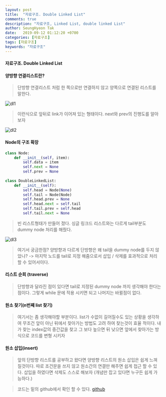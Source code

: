 ```yaml
---
layout: post
title:  "자료구조. Double Linked List"
comments: true
description: "자료구조, Linked List, double linked List"
author: SeungHyeon Tak
date:   2019-09-12 01:12:20 +0700
categories: [자료구조]
tags: [자료구조]
keywords: "자료구조"
---
```

#### 자료구조. Double Linked List


#### 양방향 연결리스트란?
> 단방향 연결리스트 처럼 한 쪽으로만 연결하지 않고 양쪽으로 연결된 리스트를 말한다.

![dl1](https://user-images.githubusercontent.com/46446165/64874004-2f0ebc00-d685-11e9-9f11-b27364795d33.png)

> 이런식으로 앞뒤로 link가 이어져 있는 형태이다.
> next와 prev의 진행도를 알아 보자

![dl2](https://user-images.githubusercontent.com/46446165/64874214-8c0a7200-d685-11e9-9462-699d0dce3569.png)

#### Node의 구조 확장

```python
class Node:
	def __init__(self, item):
		self.data = item
		self.next = None
		self.prev = None
		
class DoubleLinkedList:
	def __init__(self):
		self.head = Node(None)
		self.tail = Node(Node)
		self.head.prev = None
		self.head.next = self.tail
		self.tail.prev = self.head
		self.tail.next = None
```

> 빈 리스트형태가 만들어 졌다. 싱글 링크드 리스트와는 다르게 tail부분도 dummy node 처리를 해줬다.

![dl3](https://user-images.githubusercontent.com/46446165/64874943-fb349600-d686-11e9-9f75-e27c691626d7.png)

> 여기서 궁금한점?
> 양방향과 다르게 단방향은 왜 tail을 dummy node를 두지 않았나?
> -> 마지막 노드를 tail로 지정 해줌으로서 삽입 / 삭제를 효과적으로 처리 할 수 있어서이다.

#### 리스트 순회 (traverse)

> 단방향과 달라진 점이 있다면 tail로 지정된 dummy node 까지 생각해야 한다는 점이다.
> 그렇게 while 문에 적용 시키면 되고 나머지는 바뀔점이 없다.

#### 원소 찾기(n번째 list 찾기)

> 여기서는 좀 생각해야할 부분이다.
> list가 수없이 길어질수도 있는 상황을 생각하여 무조건 앞이 아닌 뒤에서 찾아가는 방법도 고려 하여 찾는것이 효율 적이다.
> 내가 찾는 index값의 중간값을 찾고 그 보다 높으면 뒤 낮으면 앞에서 찾아가는 방식으로 코드를 변형 시키자

#### 원소 삽입(insert)

> 앞의 단방향 리스트를 공부하고 왔다면 양방향 리스트의 원소 삽입은 쉽게 느껴질것이다.
> 따로 조건문을 쓰지 않고 원소간의 연결만 해주면 쉽게 접근 할 수 있다.
> 삽입을 하였다면 삭제도 스스로 해보자 (개념만 잡고 있다면 누구든 쉽게 가능하다.)


> 코드는 밑의 github에서 확인 할 수 있다.
[github](https://github.com/SeungHyeonTak/data_structures/blob/master/Double%20Linked%20List.py)